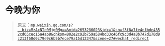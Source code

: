 # 今晚为你

> 原文：[`mp.weixin.qq.com/s?__biz=MzAxNTc0Mjg0Mg==&mid=2653286023&idx=1&sn=f3f8a7fe4efbde4352cd65cec15a4ab8&chksm=802e2c92b759a584bd33c46fc9c3d4a8b747d170d9c213f60d0c79e9c6b5b7ece79a15d12347&scene=27#wechat_redirect`](http://mp.weixin.qq.com/s?__biz=MzAxNTc0Mjg0Mg==&mid=2653286023&idx=1&sn=f3f8a7fe4efbde4352cd65cec15a4ab8&chksm=802e2c92b759a584bd33c46fc9c3d4a8b747d170d9c213f60d0c79e9c6b5b7ece79a15d12347&scene=27#wechat_redirect)